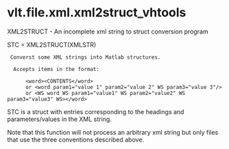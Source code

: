 # vlt.file.xml.xml2struct_vhtools

 XML2STRUCT - An incomplete xml string to struct conversion program
 
   STC = XML2STRUCT(XMLSTR)
 
     Converst some XML strings into Matlab structures.
 
      Accepts items in the format:
 
          <word><CONTENTS</word>
          or <word param1="value 1" param2="value 2" WS param3="value 3"/>
          or <WS word WS param1="value1" WS param2="value2" WS param3="value3" WS></word>
   
   STC is a struct with entries corresponding to the headings and parameters/values in the XML string.
 
 
   Note that this function will not process an arbitrary xml string but only files that use the three
   conventions described above.
